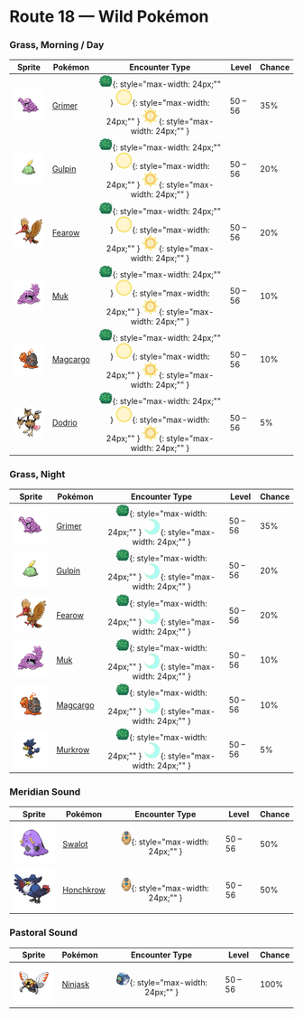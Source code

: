 # Route 18 — Wild Pokémon

### Grass, Morning / Day

| Sprite | Pokémon | Encounter Type | Level | Chance |
|:------:|---------|:--------------:|-------|--------|
| ![Grimer](../../assets/sprites/grimer/front.gif "Grimer: Wherever GRIMER has passed, so many germs are left behind that no plants will ever grow again.") | [Grimer](../../pokemon/grimer.md) | ![Grass](../../assets/encounter_types/grass.png "Grass"){: style="max-width: 24px;"" } ![Morning](../../assets/encounter_types/morning.png "Morning"){: style="max-width: 24px;"" } ![Day](../../assets/encounter_types/day.png "Day"){: style="max-width: 24px;"" }| 50 – 56 | 35% |
| ![Gulpin](../../assets/sprites/gulpin/front.gif "Gulpin: It has a small heart and brain. Its stomach comprises most of its body, with enzymes to dissolve anything.") | [Gulpin](../../pokemon/gulpin.md) | ![Grass](../../assets/encounter_types/grass.png "Grass"){: style="max-width: 24px;"" } ![Morning](../../assets/encounter_types/morning.png "Morning"){: style="max-width: 24px;"" } ![Day](../../assets/encounter_types/day.png "Day"){: style="max-width: 24px;"" }| 50 – 56 | 20% |
| ![Fearow](../../assets/sprites/fearow/front.gif "Fearow: It cleverly uses its thin, long beak to pluck and eat small insects that hide under the ground.") | [Fearow](../../pokemon/fearow.md) | ![Grass](../../assets/encounter_types/grass.png "Grass"){: style="max-width: 24px;"" } ![Morning](../../assets/encounter_types/morning.png "Morning"){: style="max-width: 24px;"" } ![Day](../../assets/encounter_types/day.png "Day"){: style="max-width: 24px;"" }| 50 – 56 | 20% |
| ![Muk](../../assets/sprites/muk/front.gif "Muk: Its body is made of a powerful poison. Touching it accidentally will cause a fever that requires bed rest.") | [Muk](../../pokemon/muk.md) | ![Grass](../../assets/encounter_types/grass.png "Grass"){: style="max-width: 24px;"" } ![Morning](../../assets/encounter_types/morning.png "Morning"){: style="max-width: 24px;"" } ![Day](../../assets/encounter_types/day.png "Day"){: style="max-width: 24px;"" }| 50 – 56 | 10% |
| ![Magcargo](../../assets/sprites/magcargo/front.gif "Magcargo: Its brittle shell occasionally spouts intense flames that  circulate throughout its body.") | [Magcargo](../../pokemon/magcargo.md) | ![Grass](../../assets/encounter_types/grass.png "Grass"){: style="max-width: 24px;"" } ![Morning](../../assets/encounter_types/morning.png "Morning"){: style="max-width: 24px;"" } ![Day](../../assets/encounter_types/day.png "Day"){: style="max-width: 24px;"" }| 50 – 56 | 10% |
| ![Dodrio](../../assets/sprites/dodrio/front.gif "Dodrio: If one of the heads gets to eat, the others will be satisfied, too, and they will stop squabbling.") | [Dodrio](../../pokemon/dodrio.md) | ![Grass](../../assets/encounter_types/grass.png "Grass"){: style="max-width: 24px;"" } ![Morning](../../assets/encounter_types/morning.png "Morning"){: style="max-width: 24px;"" } ![Day](../../assets/encounter_types/day.png "Day"){: style="max-width: 24px;"" }| 50 – 56 | 5% |

### Grass, Night

| Sprite | Pokémon | Encounter Type | Level | Chance |
|:------:|---------|:--------------:|-------|--------|
| ![Grimer](../../assets/sprites/grimer/front.gif "Grimer: Wherever GRIMER has passed, so many germs are left behind that no plants will ever grow again.") | [Grimer](../../pokemon/grimer.md) | ![Grass](../../assets/encounter_types/grass.png "Grass"){: style="max-width: 24px;"" } ![Night](../../assets/encounter_types/night.png "Night"){: style="max-width: 24px;"" }| 50 – 56 | 35% |
| ![Gulpin](../../assets/sprites/gulpin/front.gif "Gulpin: It has a small heart and brain. Its stomach comprises most of its body, with enzymes to dissolve anything.") | [Gulpin](../../pokemon/gulpin.md) | ![Grass](../../assets/encounter_types/grass.png "Grass"){: style="max-width: 24px;"" } ![Night](../../assets/encounter_types/night.png "Night"){: style="max-width: 24px;"" }| 50 – 56 | 20% |
| ![Fearow](../../assets/sprites/fearow/front.gif "Fearow: It cleverly uses its thin, long beak to pluck and eat small insects that hide under the ground.") | [Fearow](../../pokemon/fearow.md) | ![Grass](../../assets/encounter_types/grass.png "Grass"){: style="max-width: 24px;"" } ![Night](../../assets/encounter_types/night.png "Night"){: style="max-width: 24px;"" }| 50 – 56 | 20% |
| ![Muk](../../assets/sprites/muk/front.gif "Muk: Its body is made of a powerful poison. Touching it accidentally will cause a fever that requires bed rest.") | [Muk](../../pokemon/muk.md) | ![Grass](../../assets/encounter_types/grass.png "Grass"){: style="max-width: 24px;"" } ![Night](../../assets/encounter_types/night.png "Night"){: style="max-width: 24px;"" }| 50 – 56 | 10% |
| ![Magcargo](../../assets/sprites/magcargo/front.gif "Magcargo: Its brittle shell occasionally spouts intense flames that  circulate throughout its body.") | [Magcargo](../../pokemon/magcargo.md) | ![Grass](../../assets/encounter_types/grass.png "Grass"){: style="max-width: 24px;"" } ![Night](../../assets/encounter_types/night.png "Night"){: style="max-width: 24px;"" }| 50 – 56 | 10% |
| ![Murkrow](../../assets/sprites/murkrow/front.gif "Murkrow: It is said that when chased, it lures its attacker onto dark mountain trails where the foe will get lost.") | [Murkrow](../../pokemon/murkrow.md) | ![Grass](../../assets/encounter_types/grass.png "Grass"){: style="max-width: 24px;"" } ![Night](../../assets/encounter_types/night.png "Night"){: style="max-width: 24px;"" }| 50 – 56 | 5% |

### Meridian Sound

| Sprite | Pokémon | Encounter Type | Level | Chance |
|:------:|---------|:--------------:|-------|--------|
| ![Swalot](../../assets/sprites/swalot/front.gif "Swalot: It gulps anything that fits in its mouth. Its special enzymes can dissolve anything.") | [Swalot](../../pokemon/swalot.md) | ![Meridian Sound](../../assets/encounter_types/meridian_sound.png "Meridian Sound"){: style="max-width: 24px;"" }| 50 – 56 | 50% |
| ![Honchkrow](../../assets/sprites/honchkrow/front.gif "Honchkrow: It is merciless by nature. It is said that it never forgives the mistakes of its MURKROW followers.") | [Honchkrow](../../pokemon/honchkrow.md) | ![Meridian Sound](../../assets/encounter_types/meridian_sound.png "Meridian Sound"){: style="max-width: 24px;"" }| 50 – 56 | 50% |

### Pastoral Sound

| Sprite | Pokémon | Encounter Type | Level | Chance |
|:------:|---------|:--------------:|-------|--------|
| ![Ninjask](../../assets/sprites/ninjask/front.gif "Ninjask: Its cry leaves a lasting headache if heard for too long. It moves so quickly that it is almost invisible.") | [Ninjask](../../pokemon/ninjask.md) | ![Pastoral Sound](../../assets/encounter_types/pastoral_sound.png "Pastoral Sound"){: style="max-width: 24px;"" }| 50 – 56 | 100% |

